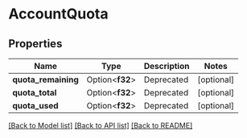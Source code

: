 # AccountQuota

## Properties

Name | Type | Description | Notes
------------ | ------------- | ------------- | -------------
**quota_remaining** | Option<**f32**> | Deprecated | [optional]
**quota_total** | Option<**f32**> | Deprecated | [optional]
**quota_used** | Option<**f32**> | Deprecated | [optional]

[[Back to Model list]](../README.md#documentation-for-models) [[Back to API list]](../README.md#documentation-for-api-endpoints) [[Back to README]](../README.md)


